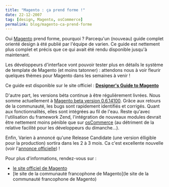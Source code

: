 ```yaml
---
title: "Magento : ça prend forme !"
date: 22-12-2007
tag: [design, Magento, osCommerce]
permalink: blog/magento-ca-prend-forme
---
```

Oui [Magento](http://www.magentocommerce.com/) prend forme, pourquoi ? Parcequ'un (nouveau) guide complet orienté design à été publié par l'équipe de varien. Ce guide est nettement plus complet et précis que ce qui avait été rendu disponible jusqu'à maintenant.

Les développeurs d'interface vont pouvoir tester plus en détails le système de template de Magento (et moins tatonner) : attendons nous à voir fleurir quelques thèmes pour Magento dans les semaines à venir !

Ce guide est disponible sur le site officiel : [**Designer's Guide to Magento**](http://www.magentocommerce.com/design_guide/)

D'autre part, les versions béta continue à être régulièrement livrées. Nous somme actuellement à [Magento beta version 0.6.14100](http://www.magentocommerce.com/blog/comments/magento-0614100-available-for-download/). Grâce aux retours de la communauté, les bugs sont rapidement identifiés et corrigés. Quant aux fonctionnalités, elles sont intégrées au fil de l'eau. Reste qu'avec l'utilisation du framework Zend, l'intégration de nouveaux modules devrait être nettement moins pénible que sur [osCommerce](http://www.oscommerce.com/) (au détriment de la relative facilité pour les développeurs du dimanche...).

Enfin, Varien à annoncé qu'une Release Candidate (une version élligible pour la production) sortira dans les 2 à 3 mois. Ca c'est excellente nouvelle (voir l'[annonce officielle](http://www.magentocommerce.com/blog/comments/magento-100-days-later/)) !

Pour plus d'informations, rendez-vous sur :

* [le site officiel de Magento](http://magentocommerce.com/)
* [le site de la communauté francophone de Magento](le site de la communauté francophone de Magento)
